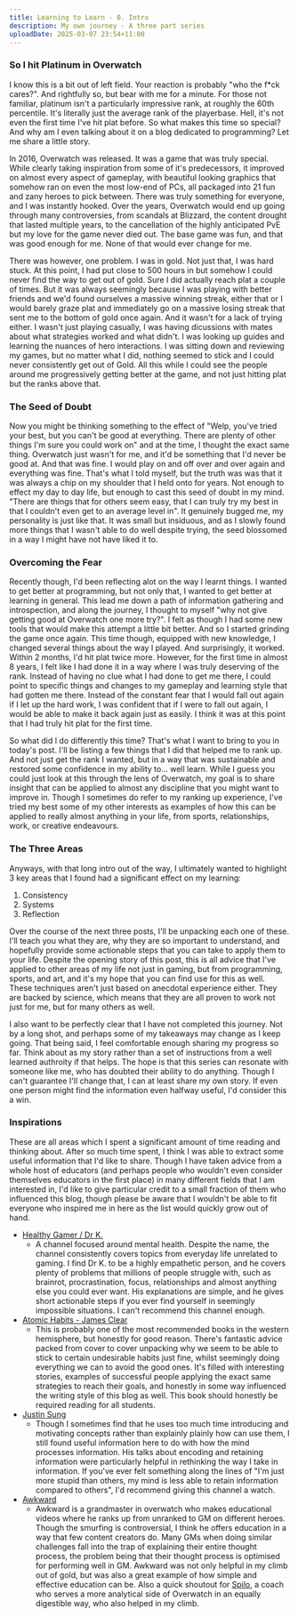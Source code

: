 ```yaml
---
title: Learning to Learn - 0. Intro
description: My own journey - A three part series 
uploadDate: 2025-03-07 23:54+11:00
---
```


### So I hit Platinum in Overwatch

I know this is a bit out of left field. Your reaction is probably "who the f*ck cares?". And rightfully so, but bear with me for a minute. For those not familiar, platinum isn't a particularly impressive rank, at roughly the 60th percentile. It's literally just the average rank of the playerbase. Hell, it's not even the first time I've hit plat before. So what makes this time so special? And why am I even talking about it on a blog dedicated to programming? Let me share a little story.

In 2016, Overwatch was released. It was a game that was truly special. While clearly taking inspiration from some of it's predecessors, it improved on almost every aspect of gameplay, with beautiful looking graphics that somehow ran on even the most low-end of PCs, all packaged into 21 fun and zany heroes to pick between. There was truly something for everyone, and I was instantly hooked. Over the years, Overwatch would end up going through many controversies, from scandals at Blizzard, the content drought that lasted multiple years, to the cancellation of the highly anticipated PvE but my love for the game never died out. The base game was fun, and that was good enough for me. None of that would ever change for me.

There was however, one problem. I was in gold. Not just that, I was hard stuck. At this point, I had put close to 500 hours in but somehow I could never find the way to get out of gold. Sure I did actually reach plat a couple of times. But it was always seemingly because I was playing with better friends and we'd found ourselves a massive winning streak, either that or I would barely graze plat and immediately go on a massive losing streak that sent me to the bottom of gold once again. And it wasn't for a lack of trying either. I wasn't just playing casually, I was having dicussions with mates about what strategies worked and what didn't. I was looking up guides and learning the nuances of hero interactions. I was sitting down and reviewing my games, but no matter what I did, nothing seemed to stick and I could never consistently get out of Gold. All this while I could see the people around me progressively getting better at the game, and not just hitting plat but the ranks above that.

### The Seed of Doubt

Now you might be thinking something to the effect of "Welp, you've tried your best, but you can't be good at everything. There are plenty of other things I'm sure you could work on" and at the time, I thought the exact same thing. Overwatch just wasn't for me, and it'd be something that I'd never be good at. And that was fine. I would play on and off over and over again and everything was fine. That's what I told myself, but the truth was was that it was always a chip on my shoulder that I held onto for years. Not enough to effect my day to day life, but enough to cast this seed of doubt in my mind. "There are things that for others seem easy, that I can truly try my best in that I couldn't even get to an average level in". It genuinely bugged me, my personality is just like that. It was small but insiduous, and as I slowly found more things that I wasn't able to do well despite trying, the seed blossomed in a way I might have not have liked it to.

### Overcoming the Fear

Recently though, I'd been reflecting alot on the way I learnt things. I wanted to get better at programming, but not only that, I wanted to get better at learning in general. This lead me down a path of information gathering and introspection, and along the journey, I thought to myself "why not give getting good at Overwatch one more try?". I felt as though I had some new tools that would make this attempt a little bit better. And so I started grinding the game once again. This time though, equipped with new knowledge, I changed several things about the way I played. And surprisingly, it worked. Within 2 months, I'd hit plat twice more. However, for the first time in almost 8 years, I felt like I had done it in a way where I was truly deserving of the rank. Instead of having no clue what I had done to get me there, I could point to specific things and changes to my gameplay and learning style that had gotten me there. Instead of the constant fear that I would fall out again if I let up the hard work, I was confident that if I were to fall out again, I would be able to make it back again just as easily. I think it was at this point that I had truly hit plat for the first time.

So what did I do differently this time? That's what I want to bring to you in today's post. I'll be listing a few things that I did that helped me to rank up. And not just get the rank I wanted, but in a way that was sustainable and restored some confidence in my ability to... well learn. While I guess you could just look at this through the lens of Overwatch, my goal is to share insight that can be applied to almost any discipline that you might want to improve in. Though I sometimes do refer to my ranking up experience, I've tried my best some of my other interests as examples of how this can be applied to really almost anything in your life, from sports, relationships, work, or creative endeavours. 

### The Three Areas
Anyways, with that long intro out of the way, I ultimately wanted to highlight 3 key areas that I found had a significant effect on my learning:

1. Consistency
2. Systems
3. Reflection

Over the course of the next three posts, I'll be unpacking each one of these. I'll teach you what they are, why they are so important to understand, and hopefully provide some actionable steps that you can take to apply them to your life. Despite the opening story of this post, this is all advice that I've applied to other areas of my life not just in gaming, but from programming, sports, and art, and it's my hope that you can find use for this as well. These techniques aren't just based on anecdotal experience either. They are backed by science, which means that they are all proven to work not just for me, but for many others as well.

I also want to be perfectly clear that I have not completed this journey. Not by a long shot, and perhaps some of my takeaways may change as I keep going. That being said, I feel comfortable enough sharing my progress so far. Think about as my story rather than a set of instructions from a well learned authroity if that helps. The hope is that this series can resonate with someone like me, who has doubted their ability to do anything. Though I can't guarantee I'll change that, I can at least share my own story. If even one person might find the information even halfway useful, I'd consider this a win.

### Inspirations

These are all areas which I spent a significant amount of time reading and thinking about. After so much time spent, I think I was able to extract some useful information that I'd like to share. Though I have taken advice from a whole host of educators (and perhaps people who wouldn't even consider themselves educators in the first place) in many different fields that I am interested in, I'd like to give particular credit to a small fraction of them who influenced this blog, though please be aware that I wouldn't be able to fit everyone who inspired me in here as the list would quickly grow out of hand.

- [Healthy Gamer / Dr K.](https://www.youtube.com/c/HealthyGamerGG)
    - A channel focused around mental health. Despite the name, the channel consistently covers topics from everyday life unrelated to gaming. I find Dr K. to be a highly empathetic person, and he covers plenty of problems that millions of people struggle with, such as brainrot, procrastination, focus, relationships and almost anything else you could ever want. His explanations are simple, and he gives short actionable steps if you ever find yourself in seemingly impossible situations. I can't recommend this channel enough.
- [Atomic Habits - James Clear](https://jamesclear.com/atomic-habits)
    - This is probably one of the most recommended books in the western hemisphere, but honestly for good reason. There's fantastic advice packed from cover to cover unpacking why we seem to be able to stick to certain undesirable habits just fine, whilst seemingly doing everything we can to avoid the good ones. It's filled with interesting stories, examples of successful people applying the exact same strategies to reach their goals, and honestly in some way influenced the writing style of this blog as well. This book should honestly be required reading for all students.
- [Justin Sung](https://www.youtube.com/@JustinSung)
    - Though I sometimes find that he uses too much time introducing and motivating concepts rather than explainly plainly how can use them, I still found useful information here to do with how the mind processes information. His talks about encoding and retaining information were particularly helpful in rethinking the way I take in information. If you've ever felt something along the lines of "I'm just more stupid than others, my mind is less able to retain information compared to others", I'd recommend giving this channel a watch.
- [Awkward](https://www.youtube.com/@Awkward2)
    - Awkward is a grandmaster in overwatch who makes educational videos where he ranks up from unranked to GM on different heroes. Though the smurfing is controversial, I think he offers education in a way that few content creators do. Many GMs when doing similar challenges fall into the trap of explaining their entire thought process, the problem being that their thought process is optimised for performing well in GM. Awkward was not only helpful in my climb out of gold, but was also a great example of how simple and effective education can be. Also a quick shoutout for [Spilo](https://www.youtube.com/@CoachSpilo), a coach who serves a more analytical side of Overwatch in an equally digestible way, who also helped in my climb.


<!-- TODO: Ended up much more focused on learning in general, without much of an overwatch focus. Change this to reflect -->

<!-- - Consistency
    - In mechanics
        - Aim training
    - In mood 
        - Voice chat
        - Expectations of team
        - Expectations for yourself

- Systems
    - Be specific
    - Trigger -> Action 

- Reflections
    - Reflect after every game
    - Spend a couple minutes after every game
        - Not an hour though.
        - Just enough to be a little bit more than the average player.
    - Read on previous reflections. 
    - Time spent thinking 
    - Spaced repetition
    -->


